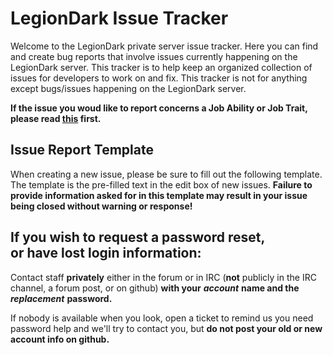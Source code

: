 # LegionDark Issue Tracker

Welcome to the LegionDark private server issue tracker. Here you can find and create bug reports that involve issues currently happening on the LegionDark server. This tracker is to help keep an organized collection of issues for developers to work on and fix. This tracker is not for anything except bugs/issues happening on the LegionDark server. 

**If the issue you woud like to report concerns a Job Ability or Job Trait, please read [this](https://github.com/LegionDark/Issues/issues/298) first.**

## Issue Report Template

When creating a new issue, please be sure to fill out the following template. The template is the pre-filled text in the edit box of new issues. **Failure to provide information asked for in this template may result in your issue being closed without warning or response!**

## If you wish to request a password reset, <br>or have lost login information:

Contact staff **privately** either in the forum or in IRC (**not** publicly in the IRC channel, a forum post, or on github) **with your** ***account*** **name and the** ***replacement*** **password.** 

If nobody is available when you look, open a ticket to remind us you need password help and we'll try to contact you, but **do not post your old or new account info on github.**
